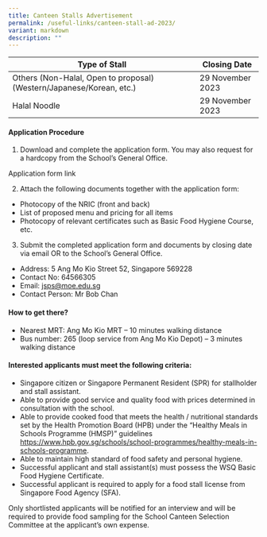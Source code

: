 ```yaml
---
title: Canteen Stalls Advertisement
permalink: /useful-links/canteen-stall-ad-2023/
variant: markdown
description: ""
---
```



|Type of Stall|Closing Date|
| -------- | -------- |
|Others (Non-Halal, Open to proposal) (Western/Japanese/Korean, etc.)|29 November 2023|
|Halal Noodle|29 November 2023|

#### Application Procedure

1. Download and complete the application form. You may also request for a hardcopy from the School’s General Office.

Application form link

2. Attach the following documents together with the application form:
* Photocopy of the NRIC (front and back)
* List of proposed menu and pricing for all items
* Photocopy of relevant certificates such as Basic Food Hygiene Course, etc.

3. Submit the completed application form and documents by closing date via email OR to the School’s General Office.
* Address: 5 Ang Mo Kio Street 52, Singapore 569228
* Contact No: 64566305
*	Email: jsps@moe.edu.sg
*	Contact Person: Mr Bob Chan

#### How to get there?
* Nearest MRT: Ang Mo Kio MRT – 10 minutes walking distance
* Bus number: 265 (loop service from Ang Mo Kio Depot) – 3 minutes walking distance 

#### Interested applicants must meet the following criteria:
* Singapore citizen or Singapore Permanent Resident (SPR) for stallholder and stall assistant.
* Able to provide good service and quality food with prices determined in consultation with the school.
* Able to provide cooked food that meets the health / nutritional standards set by the Health Promotion Board (HPB) under the “Healthy Meals in Schools Programme (HMSP)” guidelines https://www.hpb.gov.sg/schools/school-programmes/healthy-meals-in-schools-programme.
* Able to maintain high standard of food safety and personal hygiene.
* Successful applicant and stall assistant(s) must possess the WSQ Basic Food Hygiene Certificate.
* Successful applicant is required to apply for a food stall license from Singapore Food Agency (SFA).

Only shortlisted applicants will be notified for an interview and will be required to provide food sampling for the School Canteen Selection Committee at the applicant’s own expense.
